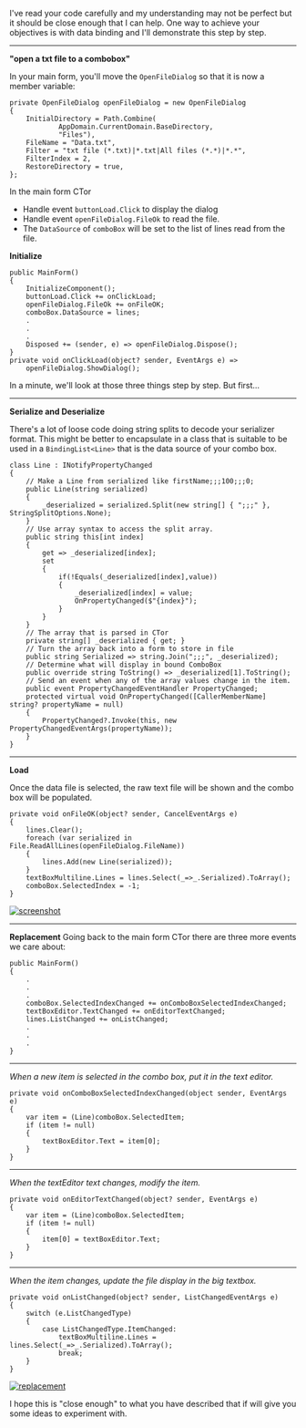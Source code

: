 I've read your code carefully and my understanding may not be perfect but it should be close enough that I can help. One way to achieve your objectives is with data binding and I'll demonstrate this step by step.

***
**"open a txt file to a combobox"**

In your main form, you'll move the `OpenFileDialog` so that it is now a member variable:

    private OpenFileDialog openFileDialog = new OpenFileDialog
    {
        InitialDirectory = Path.Combine(
                AppDomain.CurrentDomain.BaseDirectory,
                "Files"),
        FileName = "Data.txt",
        Filter = "txt file (*.txt)|*.txt|All files (*.*)|*.*",
        FilterIndex = 2,
        RestoreDirectory = true,
    };

In the main form CTor
- Handle event `buttonLoad.Click` to display the dialog 
- Handle event `openFileDialog.FileOk` to read the file.
- The `DataSource` of `comboBox` will be set to the list of lines read from the file.

**Initialize**

    public MainForm()
    {
        InitializeComponent();
        buttonLoad.Click += onClickLoad;
        openFileDialog.FileOk += onFileOK;
        comboBox.DataSource = lines;
        .
        .
        .
        Disposed += (sender, e) => openFileDialog.Dispose();
    }
    private void onClickLoad(object? sender, EventArgs e) =>
        openFileDialog.ShowDialog();

In a minute, we'll look at those three things step by step. But first...
***
**Serialize and Deserialize**

There's a lot of loose code doing string splits to decode your serializer format. This might be better to encapsulate in a class that is suitable to be used in a `BindingList<Line>` that is the data source of your combo box.

    class Line : INotifyPropertyChanged
    {
        // Make a Line from serialized like firstName;;;100;;;0;
        public Line(string serialized)
        {
            _deserialized = serialized.Split(new string[] { ";;;" }, StringSplitOptions.None);
        }
        // Use array syntax to access the split array.
        public string this[int index]
        {
            get => _deserialized[index];
            set
            {
                if(!Equals(_deserialized[index],value))
                {
                    _deserialized[index] = value;
                    OnPropertyChanged($"{index}");
                }
            }
        }
        // The array that is parsed in CTor
        private string[] _deserialized { get; }
        // Turn the array back into a form to store in file
        public string Serialized => string.Join(";;;", _deserialized);
        // Determine what will display in bound ComboBox
        public override string ToString() => _deserialized[1].ToString();
        // Send an event when any of the array values change in the item.
        public event PropertyChangedEventHandler PropertyChanged;
        protected virtual void OnPropertyChanged([CallerMemberName] string? propertyName = null)
        {
            PropertyChanged?.Invoke(this, new PropertyChangedEventArgs(propertyName));
        }
    }

***
**Load**

Once the data file is selected, the raw text file will be shown and the combo box will be populated.

    private void onFileOK(object? sender, CancelEventArgs e)
    {
        lines.Clear();
        foreach (var serialized in File.ReadAllLines(openFileDialog.FileName))
        {
            lines.Add(new Line(serialized));
        }
        textBoxMultiline.Lines = lines.Select(_=>_.Serialized).ToArray();
        comboBox.SelectedIndex = -1;
    }

[![screenshot][1]][1]

***
**Replacement**
Going back to the main form CTor there are three more events we care about:


    public MainForm()
    {
        .
        .
        .
        comboBox.SelectedIndexChanged += onComboBoxSelectedIndexChanged;
        textBoxEditor.TextChanged += onEditorTextChanged;
        lines.ListChanged += onListChanged;
        .
        .
        .
    }

***
*When a new item is selected in the combo box, put it in the text editor.*

    private void onComboBoxSelectedIndexChanged(object sender, EventArgs e)
    {
        var item = (Line)comboBox.SelectedItem;
        if (item != null)
        {
            textBoxEditor.Text = item[0];
        }
    }

***
*When the textEditor text changes, modify the item.*

    private void onEditorTextChanged(object? sender, EventArgs e)
    {
        var item = (Line)comboBox.SelectedItem;
        if (item != null)
        {
            item[0] = textBoxEditor.Text;
        }
    }

***
*When the item changes, update the file display in the big textbox.*

    private void onListChanged(object? sender, ListChangedEventArgs e)
    {
        switch (e.ListChangedType)
        {
            case ListChangedType.ItemChanged:
                textBoxMultiline.Lines = lines.Select(_=>_.Serialized).ToArray();
                break;
        }
    }

[![replacement][2]][2]

I hope this is "close enough" to what you have described that if will give you some ideas to experiment with.


  [1]: https://i.stack.imgur.com/tt95h.png
  [2]: https://i.stack.imgur.com/uukTr.png